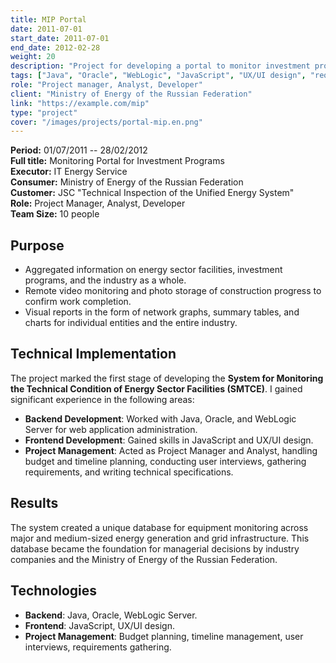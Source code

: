 ```yaml
---
title: MIP Portal
date: 2011-07-01
start_date: 2011-07-01
end_date: 2012-02-28
weight: 20
description: "Project for developing a portal to monitor investment programs in the energy sector, including video surveillance of construction and analytical reports."
tags: ["Java", "Oracle", "WebLogic", "JavaScript", "UX/UI design", "requirements analysis", "project management"]
role: "Project manager, Analyst, Developer"
client: "Ministry of Energy of the Russian Federation"
link: "https://example.com/mip"
type: "project"
cover: "/images/projects/portal-mip.en.png"
---
```


**Period:** 01/07/2011 -- 28/02/2012  
**Full title:** Monitoring Portal for Investment Programs  
**Executor:** IT Energy Service  
**Consumer:** Ministry of Energy of the Russian Federation  
**Customer:** JSC "Technical Inspection of the Unified Energy System"  
**Role:** Project Manager, Analyst, Developer  
**Team Size:** 10 people

## Purpose

- Aggregated information on energy sector facilities, investment programs, and the industry as a whole.
- Remote video monitoring and photo storage of construction progress to confirm work completion.
- Visual reports in the form of network graphs, summary tables, and charts for individual entities and the entire industry.

## Technical Implementation

The project marked the first stage of developing the **System for Monitoring the Technical Condition of Energy Sector Facilities (SMTCE)**. I gained significant experience in the following areas:

- **Backend Development**: Worked with Java, Oracle, and WebLogic Server for web application administration.
- **Frontend Development**: Gained skills in JavaScript and UX/UI design.
- **Project Management**: Acted as Project Manager and Analyst, handling budget and timeline planning, conducting user interviews, gathering requirements, and writing technical specifications.

## Results

The system created a unique database for equipment monitoring across major and medium-sized energy generation and grid infrastructure. This database became the foundation for managerial decisions by industry companies and the Ministry of Energy of the Russian Federation.

## Technologies

- **Backend**: Java, Oracle, WebLogic Server.
- **Frontend**: JavaScript, UX/UI design.
- **Project Management**: Budget planning, timeline management, user interviews, requirements gathering.

